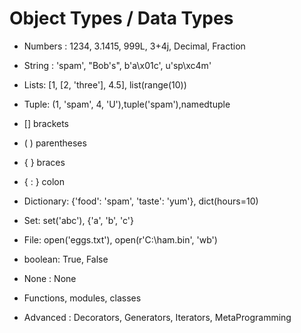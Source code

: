 # Object Types / Data Types

- Numbers : 1234, 3.1415, 999L, 3+4j, Decimal, Fraction

- String : 'spam', "Bob's", b'a\x01c', u'sp\xc4m'
- Lists: [1, [2, 'three'], 4.5], list(range(10))
- Tuple: (1, 'spam', 4, 'U'),tuple('spam'),namedtuple

- [] brackets
- ( ) parentheses
- { } braces
- { : } colon

- Dictionary: {'food': 'spam', 'taste': 'yum'}, dict(hours=10)

- Set: set('abc'), {'a', 'b', 'c'}

- File: open('eggs.txt'), open(r'C:\ham.bin', 'wb')

- boolean: True, False 
- None : None

- Functions, modules, classes

- Advanced : Decorators, Generators, Iterators, MetaProgramming


